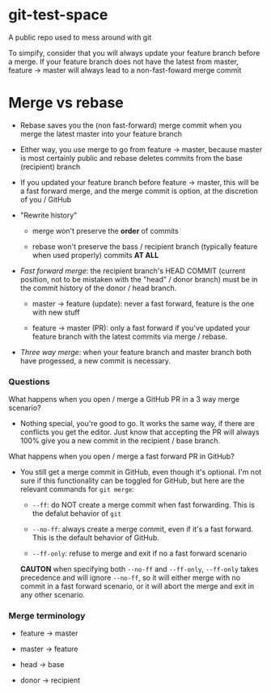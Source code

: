 # git-test-space
A public repo used to mess around with git


To simpify, consider that you will always update your feature branch before a merge. If your feature branch does not have the latest from master, feature -> master will always lead to a non-fast-foward merge commit

# Merge vs rebase

* Rebase saves you the (non fast-forward) merge commit when you merge the latest master into your feature branch

* Either way, you use merge to go from feature -> master, because master is most certainly public and rebase deletes commits from the base (recipient) branch

* If you updated your feature branch before feature -> master, this will be a fast forward merge, and the merge commit is option, at the discretion of you / GitHub

* "Rewrite history"

  * merge won't preserve the **order** of commits
  
  * rebase won't preserve the bass / recipient branch (typically feature when used properly) commits **AT ALL**
  
* *Fast forward merge*: the recipient branch's HEAD COMMIT (current position, not to be mistaken with the "head" / donor branch) must be in the commit history of the donor / head branch.

  * master -> feature (update): never a fast forward, feature is the one with new stuff
  
  * feature -> master (PR): only a fast forward if you've updated your feature branch with the latest commits via merge / rebase.
  
* *Three way merge*: when your feature branch and master branch both have progessed, a new commit is necessary.

### Questions

What happens when you open / merge a GitHub PR in a 3 way merge scenario?

* Nothing special, you're good to go. It works the same way, if there are conflicts you get the editor. Just know that accepting the PR will always 100% give you a new commit in the recipient / base branch.

What happens when you open / merge a fast forward PR in GitHub?

* You still get a merge commit in GitHub, even though it's optional. I'm not sure if this functionality can be toggled for GitHub, but here are the relevant commands for ```git merge```:

  * ```--ff```: do NOT create a merge commit when fast forwarding. This is the defalut behavior of ```git```
  
  * ```--no-ff```: always create a merge commit, even if it's a fast forward. This is the default behavior of GitHub.
  
  * ```--ff-only```: refuse to merge and exit if no a fast forward scenario
  
  **CAUTON** when specifying both ```--no-ff``` and ```--ff-only```, ```--ff-only``` takes precedence and will ignore ```--no-ff```, so it will either merge with no commit in a fast forward scenario, or it will abort the merge and exit in any other scenario.


### Merge terminology

* feature -> master

* master -> feature

* head -> base

* donor -> recipient
